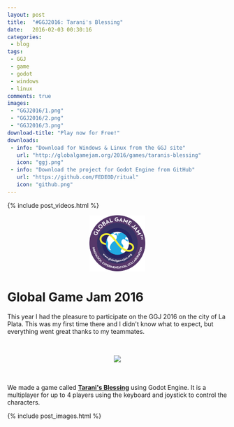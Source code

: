 ```yaml
---
layout: post
title:  "#GGJ2016: Tarani's Blessing"
date:   2016-02-03 00:30:16
categories:
 - blog
tags:
 - GGJ
 - game
 - godot
 - windows
 - linux
comments: true
images:
 - "GGJ2016/1.png"
 - "GGJ2016/2.png"
 - "GGJ2016/3.png"
download-title: "Play now for Free!"
downloads:
 - info: "Download for Windows & Linux from the GGJ site"
   url: "http://globalgamejam.org/2016/games/taranis-blessing"
   icon: "ggj.png"
 - info: "Download the project for Godot Engine from GitHub"
   url: "https://github.com/FEDE0D/ritual"
   icon: "github.png" 
---
```


{% include post_videos.html %}
<div style="text-align: center">
	<img src="/assets/posts/GGJ2016/ggj.png" style="max-width: 128px;">
</div>
<!--more-->
<h1>Global Game Jam 2016</h1>
<p>
	This year I had the pleasure to participate on the GGJ 2016 on the city of La Plata.
	This was my first time there and I didn't know what to expect, but everything went great thanks to my teammates.
</p>
<div class="row">
	<div class="col-md-2">
	</div>
	<div class="col-md-8">
		<div style="text-align: center; padding: 32px;">
			<img src="/assets/posts/GGJ2016/team.png" class="img-responsive img-thumbnail img-img">
		</div>
	</div>
	<div class="col-md-2">
	</div>
</div>
<p>
	We made a game called <strong><a href="http://globalgamejam.org/2016/games/taranis-blessing">Tarani's Blessing</a></strong> using Godot Engine.
	It is a multiplayer for up to 4 players using the keyboard and joystick to control the characters.
</p>

{% include post_images.html %}